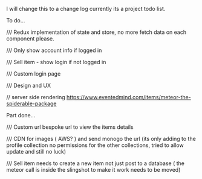 I will change this to a change log currently its a project todo list.

To do...



/// Redux implementation of state and store, no more fetch data on each component please.

/// Only show account info if logged in

/// Sell item - show login if not logged in

/// Custom login page

/// Design and UX

// server side rendering
https://www.eventedmind.com/items/meteor-the-spiderable-package


Part done...

/// Custom url bespoke url to view the items details

/// CDN for images ( AWS? ) and send monogo the url (its only adding to the profile collection no permissions for the other collections, tried to allow update and still no luck)

/// Sell item needs to create a new item not just post to a database ( the meteor call is inside the slingshot to make it work needs to be moved)
